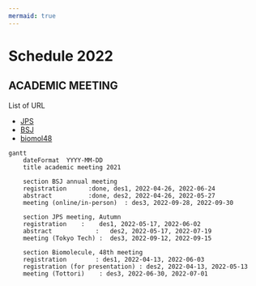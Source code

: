 ```yaml
---
mermaid: true
---
```


# Schedule 2022

## ACADEMIC MEETING

List of URL

- [JPS](https://www.jps.or.jp/english/)
- [BSJ](https://www2.aeplan.co.jp/bsj2022/index.html)
- [biomol48](https://sites.google.com/tottori-u.ac.jp/biomol48/)

```mermaid
gantt
    dateFormat  YYYY-MM-DD
    title academic meeting 2021
        
    section BSJ annual meeting
    registration      :done, des1, 2022-04-26, 2022-06-24
    abstract          :done, des2, 2022-04-26, 2022-05-27
    meeting (online/in-person)  : des3, 2022-09-28, 2022-09-30
  
    section JPS meeting, Autumn
    registration	:    des1, 2022-05-17, 2022-06-02
    abstract	        :   des2, 2022-05-17, 2022-07-19
    meeting (Tokyo Tech) :	des3, 2022-09-12, 2022-09-15

    section Biomolecule, 48th meeting
    registration        : des1, 2022-04-13, 2022-06-03
    registration (for presentation) : des2, 2022-04-13, 2022-05-13
    meeting (Tottori)    : des3, 2022-06-30, 2022-07-01
```
